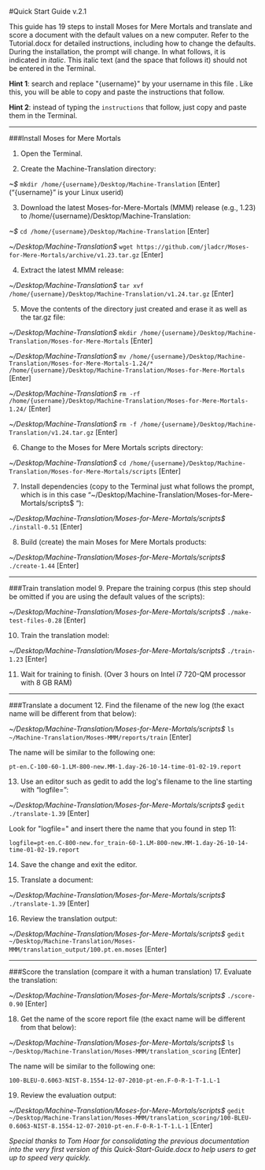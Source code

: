 #Quick Start Guide v.2.1

This guide has 19 steps to install Moses for Mere Mortals and translate and score a document with the default values on a new computer. Refer to the Tutorial.docx for detailed instructions, including how to change the defaults. During the installation, the prompt will change. In what follows, it is indicated in _italic_. This italic text (and the space that follows it) should not be entered in the Terminal. 

**Hint 1**: search and replace "{username}" by your username in this file . Like this, you will be able to copy and paste the instructions that follow.

**Hint 2**: instead of typing the `instructions` that follow, just copy and paste them in the Terminal.
___
###Install Moses for Mere Mortals 
1. Open the Terminal.

2. Create the Machine-Translation directory:

  _~$_ `mkdir /home/{username}/Desktop/Machine-Translation` [Enter] (“{username}” is your Linux userid)
  
3. Download the latest Moses-for-Mere-Mortals (MMM) release (e.g., 1.23) to /home/{username}/Desktop/Machine-Translation:

  _~$_ `cd /home/{username}/Desktop/Machine-Translation` [Enter]
  
  _~/Desktop/Machine-Translation$_ `wget https://github.com/jladcr/Moses-for-Mere-Mortals/archive/v1.23.tar.gz` [Enter]
  
4. Extract the latest MMM release:
 
  _~/Desktop/Machine-Translation$_ `tar xvf /home/{username}/Desktop/Machine-Translation/v1.24.tar.gz` [Enter]
  
5. Move the contents of the directory just created and erase it as well as the tar.gz file:

  _~/Desktop/Machine-Translation$_ `mkdir /home/{username}/Desktop/Machine-Translation/Moses-for-Mere-Mortals` [Enter]
  
  _~/Desktop/Machine-Translation$_ `mv /home/{username}/Desktop/Machine-Translation/Moses-for-Mere-Mortals-1.24/* /home/{username}/Desktop/Machine-Translation/Moses-for-Mere-Mortals` [Enter]
  
  _~/Desktop/Machine-Translation$_ `rm -rf /home/{username}/Desktop/Machine-Translation/Moses-for-Mere-Mortals-1.24/` [Enter]
  
  _~/Desktop/Machine-Translation$_ `rm -f /home/{username}/Desktop/Machine-Translation/v1.24.tar.gz` [Enter]
   
6. Change to the Moses for Mere Mortals scripts directory:

  _~/Desktop/Machine-Translation$_ `cd /home/{username}/Desktop/Machine-Translation/Moses-for-Mere-Mortals/scripts` [Enter]
  
7. Install dependencies (copy to the Terminal just what follows the prompt, which is in this case “~/Desktop/Machine-Translation/Moses-for-Mere-Mortals/scripts$ “):

  _~/Desktop/Machine-Translation/Moses-for-Mere-Mortals/scripts$_ `./install-0.51` [Enter]
  
8. Build (create) the main Moses for Mere Mortals products:

  _~/Desktop/Machine-Translation/Moses-for-Mere-Mortals/scripts$_ `./create-1.44` [Enter]
___  
###Train translation model 
9. Prepare the training corpus (this step should be omitted if you are using the default values of the scripts): 

  _~/Desktop/Machine-Translation/Moses-for-Mere-Mortals/scripts$_ `./make-test-files-0.28` [Enter]
   
10. Train the translation model:

  _~/Desktop/Machine-Translation/Moses-for-Mere-Mortals/scripts$_ `./train-1.23` [Enter]
  
11. Wait for training to finish. (Over 3 hours on Intel i7 720-QM processor with 8 GB RAM)
___
###Translate a document
12. Find the filename of the new log (the exact name will be different from that below):
 
  _~/Desktop/Machine-Translation/Moses-for-Mere-Mortals/scripts$_ `ls ~/Machine-Translation/Moses-MMM/reports/train` [Enter]
  
  The name will be similar to the following one:
  
    pt-en.C-100-60-1.LM-800-new.MM-1.day-26-10-14-time-01-02-19.report
    
13. Use an editor such as gedit to add the log's filename to the line starting with “logfile=”:
 
  _~/Desktop/Machine-Translation/Moses-for-Mere-Mortals/scripts$_ `gedit ./translate-1.39` [Enter]
  
  Look for "logfile=" and insert there the name that you found in step 11:
  
    logfile=pt-en.C-800-new.for_train-60-1.LM-800-new.MM-1.day-26-10-14-time-01-02-19.report
    
14. Save the change and exit the editor.

15. Translate a document:
 
  _~/Desktop/Machine-Translation/Moses-for-Mere-Mortals/scripts$_ `./translate-1.39` [Enter]
  
16. Review the translation output: 

  _~/Desktop/Machine-Translation/Moses-for-Mere-Mortals/scripts$_ `gedit ~/Desktop/Machine-Translation/Moses-MMM/translation_output/100.pt.en.moses` [Enter]
___  
###Score the translation (compare it with a human translation)
17. Evaluate the translation:
 
  _~/Desktop/Machine-Translation/Moses-for-Mere-Mortals/scripts$_ `./score-0.90` [Enter]
  
18. Get the name of the score report file (the exact name will be different from that below):
 
  _~/Desktop/Machine-Translation/Moses-for-Mere-Mortals/scripts$_ `ls ~/Desktop/Machine-Translation/Moses-MMM/translation_scoring` [Enter] 

  The name will be similar to the following one:

    100-BLEU-0.6063-NIST-8.1554-12-07-2010-pt-en.F-0-R-1-T-1.L-1 
    
19. Review the evaluation output: 

  _~/Desktop/Machine-Translation/Moses-for-Mere-Mortals/scripts$_ `gedit ~/Desktop/Machine-Translation/Moses-MMM/translation_scoring/100-BLEU-0.6063-NIST-8.1554-12-07-2010-pt-en.F-0-R-1-T-1.L-1` [Enter] 

_Special thanks to Tom Hoar for consolidating the previous documentation into the very first version of this Quick-Start-Guide.docx to help users to get up to speed very quickly._
